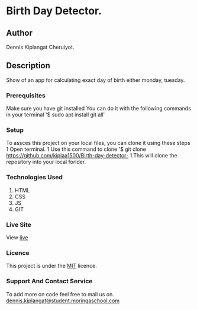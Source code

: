 # Birth Day Detector.
## Author
Dennis Kiplangat Cheruiyot.
## Description
Show of an app for calculating exact day of birth either monday, tuesday.
### Prerequisites
Make sure you have git installed 
You can do it with the following commands in your terminal
'$ sudo apt install git all'
### Setup
To assces this project on your local files, you can clone it using these steps 
1 Open terminal.
1 Use this command to clone '$ git clone https://github.com/kiplaa1500/Birth-day-detector-
1.This will clone the repository into your local forlder.
### Technologies Used 
1. HTML
1. CSS
1. JS
1. GIT 
### Live Site 
View [live]()
### Licence
This project is under the [MIT](LICENCE) licence.
### Support And Contact Service 
To add more on code feel free to mail us on.
dennis.kiplangat@student.moringaschool.com
